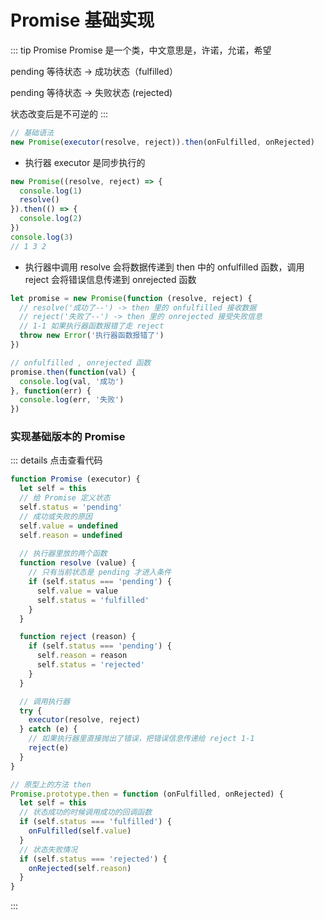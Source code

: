 # Promise 基础实现

::: tip  Promise
Promise 是一个类，中文意思是，许诺，允诺，希望

pending 等待状态 -> 成功状态（fulfilled）

pending 等待状态 -> 失败状态 (rejected)

状态改变后是不可逆的
:::

```js
// 基础语法
new Promise(executor(resolve, reject)).then(onFulfilled, onRejected)
```

- 执行器 executor 是同步执行的

```js
new Promise((resolve, reject) => {
  console.log(1)
  resolve()
}).then(() => {
  console.log(2)
})
console.log(3)
// 1 3 2
```

- 执行器中调用 resolve 会将数据传递到 then 中的 onfulfilled 函数，调用 reject 会将错误信息传递到 onrejected 函数

```js
let promise = new Promise(function (resolve, reject) {
  // resolve('成功了--') -> then 里的 onfulfilled 接收数据
  // reject('失败了--') -> then 里的 onrejected 接受失败信息
  // 1-1 如果执行器函数报错了走 reject
  throw new Error('执行器函数报错了')
})

// onfulfilled , onrejected 函数
promise.then(function(val) {
  console.log(val, '成功')
}, function(err) {
  console.log(err, '失败')
})
```

### 实现基础版本的 Promise

::: details 点击查看代码
```js
function Promise (executor) {
  let self = this
  // 给 Promise 定义状态
  self.status = 'pending'
  // 成功或失败的原因
  self.value = undefined
  self.reason = undefined
  
  // 执行器里放的两个函数
  function resolve (value) {
    // 只有当前状态是 pending 才进入条件
    if (self.status === 'pending') {
      self.value = value
      self.status = 'fulfilled'
    }
  }

  function reject (reason) {
    if (self.status === 'pending') {
      self.reason = reason
      self.status = 'rejected'
    }
  }

  // 调用执行器
  try {
    executor(resolve, reject)
  } catch (e) {
    // 如果执行器里直接抛出了错误，把错误信息传递给 reject 1-1
    reject(e)
  }
}

// 原型上的方法 then
Promise.prototype.then = function (onFulfilled, onRejected) {
  let self = this
  // 状态成功的时候调用成功的回调函数
  if (self.status === 'fulfilled') {
    onFulfilled(self.value)
  }
  // 状态失败情况
  if (self.status === 'rejected') {
    onRejected(self.reason)
  }
}

```
:::